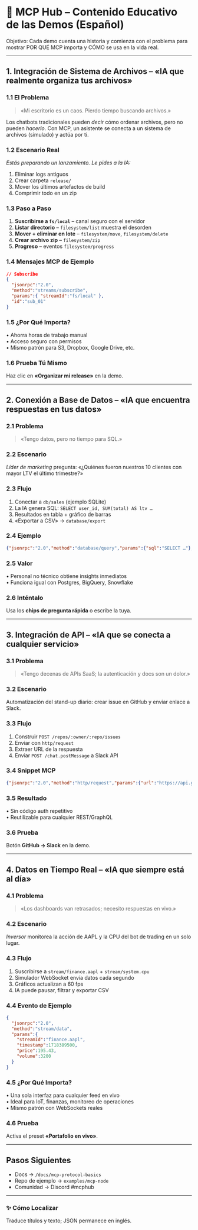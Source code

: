 # 🧠 MCP Hub – Contenido Educativo de las Demos (Español)

Objetivo: Cada demo cuenta una historia y comienza con el problema para mostrar POR QUÉ MCP importa y CÓMO se usa en la vida real.

---

## 1. Integración de Sistema de Archivos – «IA que realmente organiza tus archivos»

### 1.1 El Problema
> «Mi escritorio es un caos. Pierdo tiempo buscando archivos.»

Los chatbots tradicionales pueden *decir* cómo ordenar archivos, pero no pueden *hacerlo*. Con MCP, un asistente se conecta a un sistema de archivos (simulado) y actúa por ti.

### 1.2 Escenario Real
*Estás preparando un lanzamiento. Le pides a la IA:*  
1. Eliminar logs antiguos  
2. Crear carpeta `release/`  
3. Mover los últimos artefactos de build  
4. Comprimir todo en un zip

### 1.3 Paso a Paso
1. **Suscribirse a `fs/local`** – canal seguro con el servidor  
2. **Listar directorio** – `filesystem/list` muestra el desorden  
3. **Mover + eliminar en lote** – `filesystem/move`, `filesystem/delete`  
4. **Crear archivo zip** – `filesystem/zip`  
5. **Progreso** – eventos `filesystem/progress`

### 1.4 Mensajes MCP de Ejemplo
```json
// Subscribe
{
  "jsonrpc":"2.0",
  "method":"streams/subscribe",
  "params":{ "streamId":"fs/local" },
  "id":"sub_01"
}
```

### 1.5 ¿Por Qué Importa?
• Ahorra horas de trabajo manual  
• Acceso seguro con permisos  
• Mismo patrón para S3, Dropbox, Google Drive, etc.

### 1.6 Prueba Tú Mismo
Haz clic en **«Organizar mi release»** en la demo.

---

## 2. Conexión a Base de Datos – «IA que encuentra respuestas en tus datos»

### 2.1 Problema
> «Tengo datos, pero no tiempo para SQL.»

### 2.2 Escenario
*Líder de marketing* pregunta: «¿Quiénes fueron nuestros 10 clientes con mayor LTV el último trimestre?»

### 2.3 Flujo
1. Conectar a `db/sales` (ejemplo SQLite)  
2. La IA genera SQL: `SELECT user_id, SUM(total) AS ltv …`  
3. Resultados en tabla + gráfico de barras  
4. «Exportar a CSV» → `database/export`

### 2.4 Ejemplo
```json
{"jsonrpc":"2.0","method":"database/query","params":{"sql":"SELECT …"},"id":"q1"}
```

### 2.5 Valor
• Personal no técnico obtiene insights inmediatos  
• Funciona igual con Postgres, BigQuery, Snowflake

### 2.6 Inténtalo
Usa los **chips de pregunta rápida** o escribe la tuya.

---

## 3. Integración de API – «IA que se conecta a cualquier servicio»

### 3.1 Problema
> «Tengo decenas de APIs SaaS; la autenticación y docs son un dolor.»

### 3.2 Escenario
Automatización del stand-up diario: crear issue en GitHub y enviar enlace a Slack.

### 3.3 Flujo
1. Construir `POST /repos/:owner/:repo/issues`  
2. Enviar con `http/request`  
3. Extraer URL de la respuesta  
4. Enviar `POST /chat.postMessage` a Slack API

### 3.4 Snippet MCP
```json
{"jsonrpc":"2.0","method":"http/request","params":{"url":"https://api.github.com/repos/…","auth":{"bearer":"gh_pat…"},"body":{"title":"Daily stand-up"}},"id":"gh1"}
```

### 3.5 Resultado
• Sin código auth repetitivo  
• Reutilizable para cualquier REST/GraphQL

### 3.6 Prueba
Botón **GitHub → Slack** en la demo.

---

## 4. Datos en Tiempo Real – «IA que siempre está al día»

### 4.1 Problema
> «Los dashboards van retrasados; necesito respuestas en vivo.»

### 4.2 Escenario
*Inversor* monitorea la acción de AAPL y la CPU del bot de trading en un solo lugar.

### 4.3 Flujo
1. Suscribirse a `stream/finance.aapl` + `stream/system.cpu`  
2. Simulador WebSocket envía datos cada segundo  
3. Gráficos actualizan a 60 fps  
4. IA puede pausar, filtrar y exportar CSV

### 4.4 Evento de Ejemplo
```json
{
  "jsonrpc":"2.0",
  "method":"stream/data",
  "params":{
    "streamId":"finance.aapl",
    "timestamp":1718389500,
    "price":195.43,
    "volume":3200
  }
}
```

### 4.5 ¿Por Qué Importa?
• Una sola interfaz para cualquier feed en vivo  
• Ideal para IoT, finanzas, monitoreo de operaciones  
• Mismo patrón con WebSockets reales

### 4.6 Prueba
Activa el preset **«Portafolio en vivo»**.

---

## Pasos Siguientes
* Docs → `/docs/mcp-protocol-basics`  
* Repo de ejemplo → `examples/mcp-node`  
* Comunidad → Discord #mcphub

---

### ✨ Cómo Localizar
Traduce títulos y texto; JSON permanece en inglés. 
